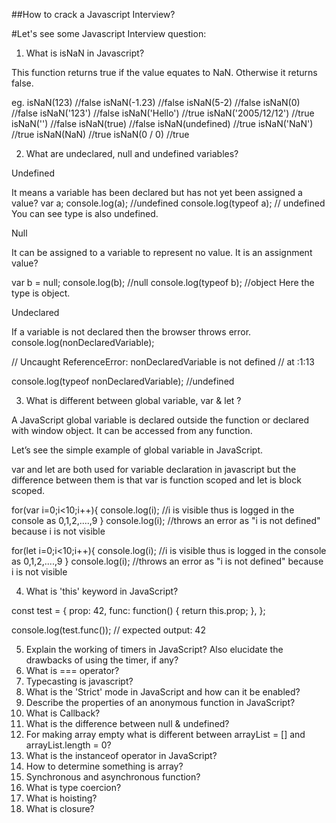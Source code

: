 ##How to crack a Javascript Interview?

#Let's see some Javascript Interview question:


1. What is isNaN in Javascript?

This function returns true if the value equates to NaN. Otherwise it returns false.

eg.
isNaN(123) //false
isNaN(-1.23) //false
isNaN(5-2) //false
isNaN(0) //false
isNaN('123') //false
isNaN('Hello') //true
isNaN('2005/12/12') //true
isNaN('') //false
isNaN(true) //false
isNaN(undefined) //true
isNaN('NaN') //true
isNaN(NaN) //true
isNaN(0 / 0) //true

2. What are undeclared, null and undefined variables?

Undefined

It means a variable has been declared but has not yet been assigned a value?
var a;
console.log(a); //undefined
console.log(typeof a); // undefined
You can see type is also undefined.

Null

It can be assigned to a variable to represent no value. It is an assignment value?

var b = null;
console.log(b); //null
console.log(typeof b); //object
Here the type is object.

Undeclared

If a variable is not declared then the browser throws error.
console.log(nonDeclaredVariable);
 
// Uncaught ReferenceError: nonDeclaredVariable is not defined
//    at <anonymous>:1:13
 
console.log(typeof nonDeclaredVariable); //undefined




3. What is different between global variable, var & let ?

A JavaScript global variable is declared outside the function or declared with window object. It can be accessed from any function.

Let’s see the simple example of global variable in JavaScript.

<script>  
var value=50;//global variable  
function a(){  
alert(value);  
}  
function b(){  
alert(value);  
}  
</script> 

var and let are both used for variable declaration in javascript but the difference between them is that var is function scoped and let is block scoped.

for(var i=0;i<10;i++){
console.log(i); //i is visible thus is logged in the console as 0,1,2,....,9
}
console.log(i); //throws an error as "i is not defined" because i is not visible

for(let i=0;i<10;i++){
console.log(i); //i is visible thus is logged in the console as 0,1,2,....,9
}
console.log(i); //throws an error as "i is not defined" because i is not visible




4. What is 'this' keyword in JavaScript?

const test = {
  prop: 42,
  func: function() {
    return this.prop;
  },
};

console.log(test.func());
// expected output: 42

5. Explain the working of timers in JavaScript? Also elucidate the drawbacks of using the timer, if any?
6. What is === operator?
7. Typecasting is javascript?
8. What is the 'Strict' mode in JavaScript and how can it be enabled?
9. Describe the properties of an anonymous function in JavaScript?
10. What is Callback?
11. What is the difference between null & undefined?
12. For making array empty what is different between arrayList = [] and arrayList.length = 0?
13. What is the instanceof operator in JavaScript?
14. How to determine something is array?
15. Synchronous and asynchronous function?
16. What is type coercion?
17. What is hoisting?
18. What is closure?
